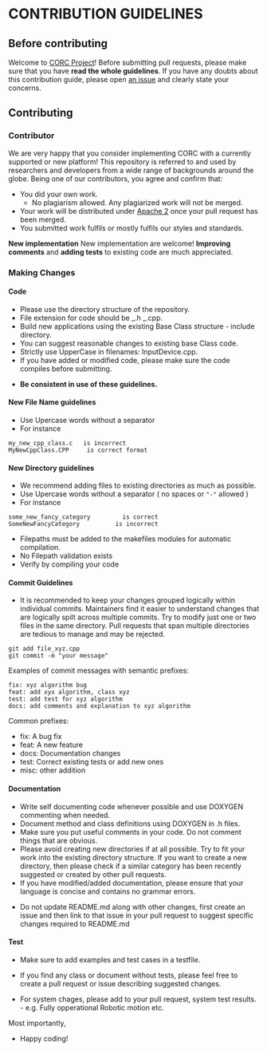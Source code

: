 # CONTRIBUTION GUIDELINES

## Before contributing

Welcome to [CORC Project](https://github.com/UniMelbHumanRoboticsLab/CANOpenRobotController)! Before submitting pull requests, please make sure that you have **read the whole guidelines**. If you have any doubts about this contribution guide, please open [an issue](https://github.com/UniMelbHumanRoboticsLab/CANOpenRobotController/issues/new/choose) and clearly state your concerns.

## Contributing

### Contributor

We are very happy that you consider implementing CORC with a currently supported or new platform! This repository is referred to and used by researchers and developers from a wide range of backgrounds around the globe. Being one of our contributors, you agree and confirm that:

- You did your own work.
  - No plagiarism allowed. Any plagiarized work will not be merged.
- Your work will be distributed under [Apache 2](License) once your pull request has been merged.
- You submitted work fulfils or mostly fulfils our styles and standards.

**New implementation** New implementation are welcome!
**Improving comments** and **adding tests** to existing code are much appreciated.

### Making Changes

#### Code

- Please use the directory structure of the repository.
- File extension for code should be _.h _.cpp.
- Build new applications using the existing Base Class structure - include directory.
- You can suggest reasonable changes to existing base Class code.
- Strictly use UpperCase in filenames: InputDevice.cpp.
- If you have added or modified code, please make sure the code compiles before submitting.
<!-- - TODO: MAKE THIS HAPPEN -> ur automated testing runs [**cpplint**](https://github.com/cpplint/cpplint) on all pull requests so please be sure that your code passes before submitting. -->
- **Be consistent in use of these guidelines.**

#### New File Name guidelines

- Use Upercase words without a separator
- For instance

```
my_new_cpp_class.c   is incorrect
MyNewCppClass.CPP     is correct format
```

#### New Directory guidelines

- We recommend adding files to existing directories as much as possible.
- Use Upercase words without a separator ( no spaces or `"-"` allowed )
- For instance

```
some_new_fancy_category         is correct
SomeNewFancyCategory          is incorrect
```

- Filepaths must be added to the makefiles modules for automatic compilation.
- No Filepath validation exists
- Verify by compiling your code

#### Commit Guidelines

- It is recommended to keep your changes grouped logically within individual commits. Maintainers find it easier to understand changes that are logically spilt across multiple commits. Try to modify just one or two files in the same directory. Pull requests that span multiple directories are tedious to manage and may be rejected.

```
git add file_xyz.cpp
git commit -m "your message"
```

Examples of commit messages with semantic prefixes:

```
fix: xyz algorithm bug
feat: add xyx algorithm, class xyz
test: add test for xyz algorithm
docs: add comments and explanation to xyz algorithm
```

Common prefixes:

- fix: A bug fix
- feat: A new feature
- docs: Documentation changes
- test: Correct existing tests or add new ones
- misc: other addition

#### Documentation

- Write self documenting code whenever possible and use DOXYGEN commenting when needed.
- Document method and class definitions using DOXYGEN in .h files.
- Make sure you put useful comments in your code. Do not comment things that are obvious.
- Please avoid creating new directories if at all possible. Try to fit your work into the existing directory structure. If you want to create a new directory, then please check if a similar category has been recently suggested or created by other pull requests.
- If you have modified/added documentation, please ensure that your language is concise and contains no grammar errors.
<!-- - Please follow the provided DOXYGEN styleguide () -->
- Do not update README.md along with other changes, first create an issue and then link to that issue in your pull request to suggest specific changes required to README.md

#### Test

- Make sure to add examples and test cases in a testfile.
- If you find any class or document without tests, please feel free to create a pull request or issue describing suggested changes.

- For system chages, please add to your pull request, system test results. - e.g. Fully opperational Robotic motion etc.
<!-- #### cpplint

To see if [**cpplint**](https://github.com/cpplint/cpplint) is already installed, do:

- `cpplint --version` # currently returns "cpplint 1.4.4"
  If cpplint is **_not_** installed then do:
- `python3 -m pip install cpplint` # If that does not work then try...
- `py -m pip install cpplint` # If that does not work then try...
- `pip install cpplint`
  Once cpplint is installed, test your file(s) with:
- `cpplint --filter=-legal my_file.cpp my_other_file.cpp` # Fix any issues and try again.

The [**clang-format**](https://clang.llvm.org/docs/ClangFormat.html) tool can fix whitespace related _cpplint_ issues.

- On Macs only: `brew install clang-format` # Only needs to be installed once.
- All platforms: `clang-format -i -style="{IndentWidth: 4}" my_file.cpp` -->

Most importantly,

- Happy coding!
